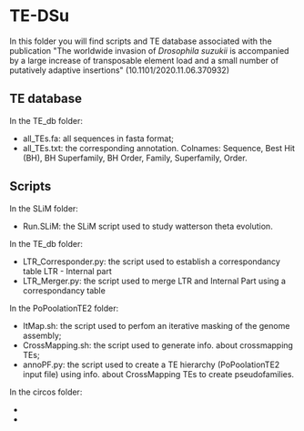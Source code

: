 # TE-DSu

In this folder you will find scripts and TE database associated with the publication "The worldwide invasion of *Drosophila suzukii* is accompanied by a large increase of transposable element load and a small number of putatively adaptive insertions" (10.1101/2020.11.06.370932)

## TE database

In the TE_db folder:

- all_TEs.fa: all sequences in fasta format;
- all_TEs.txt: the corresponding annotation.
Colnames: Sequence, Best Hit (BH), BH Superfamily, BH Order, Family, Superfamily, Order.

## Scripts

In the SLiM folder:

- Run.SLiM: the SLiM script used to study watterson theta evolution.

In the TE_db folder:

- LTR_Corresponder.py: the script used to establish a correspondancy table LTR - Internal part
- LTR_Merger.py: the script used to merge LTR and Internal Part using a correspondancy table

In the PoPoolationTE2 folder:

- ItMap.sh: the script used to perfom an iterative masking of the genome assembly;
- CrossMapping.sh: the script used to generate info. about crossmapping TEs;
- annoPF.py: the script used to create a TE hierarchy (PoPoolationTE2 input file) using info. about CrossMapping TEs to create pseudofamilies.

In the circos folder:

-
-


